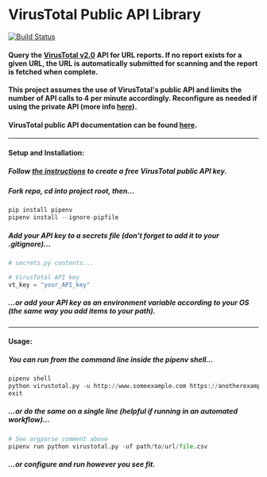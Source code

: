 # VirusTotal Public API Library

[![Build Status](https://travis-ci.org/jaystino/virustotal.svg?branch=master)](https://travis-ci.org/jaystino/virustotal)

#### Query the [VirusTotal v2.0](https://www.virustotal.com/#/home/url) API for URL reports. If no report exists for a given URL, the URL is automatically submitted for scanning and the report is fetched when complete.

#### This project assumes the use of VirusTotal's public API and limits the number of API calls to 4 per minute accordingly. Reconfigure as needed if using the private API (more info [here](https://www.virustotal.com/en/documentation/private-api/)).

#### VirusTotal public API documentation can be found [here](https://www.virustotal.com/en/documentation/public-api/).

___

#### Setup and Installation:

##### Follow [the instructions](https://www.virustotal.com/en/documentation/public-api/#) to create a free VirusTotal public API key.

##### Fork repo, cd into project root, then...

```python
pip install pipenv
pipenv install --ignore-pipfile
```

##### Add your API key to a secrets file (don't forget to add it to your .gitignore)...

```python
# secrets.py contents...

# VirusTotal API key
vt_key = "your_API_key"

```

##### ...or add your API key as an environment variable according to your OS (the same way you add items to your path).

___

#### Usage:

##### You can run from the command line inside the pipenv shell...

```python
pipenv shell
python virustotal.py -u http://www.someexample.com https://anotherexample.com
exit
```

##### ...or do the same on a single line (helpful if running in an automated workflow)...

```python
# See argparse comment above
pipenv run python virustotal.py -uf path/to/url/file.csv
```

##### ...or configure and run however you see fit.
